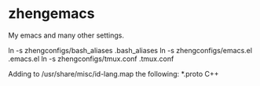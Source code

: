 # zhengemacs
My emacs and many other settings.

ln -s zhengconfigs/bash_aliases .bash_aliases
ln -s zhengconfigs/emacs.el .emacs.el
ln -s zhengconfigs/tmux.conf .tmux.conf

Adding to /usr/share/misc/id-lang.map the following:
*.proto                 C++
